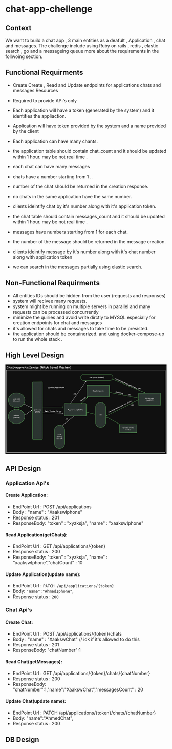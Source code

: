 # chat-app-chellenge

## Context
We want to build a chat app , 3 main entities as a deafult , Application , chat and messages. The challenge include using Ruby on rails , redis , elastic search , go and a messageing queue more about the requirements in the follwoing section.

## Functional Requirments 
- Create Create , Read and Update endpoints for applications chats and messages Resources
- Required to provide API's only
- Each application will have a token (generated by the system) and it identifies the appliaction.
- Application will have token provided by the system and a name provided by the client
- Each application can have many chants.
- the application table should contain chat_count and it should be updated within 1 hour. may be not real time .
  
- each chat can have many messages
- chats have a number starting from 1 ..
- number of the chat should be returned in the creation response.
- no chats in the same application have the same number.
- clients ideintify chat by it's number along with it's application token.
- the chat table should contain messages_count and it should be updated within 1 hour. may be not real time .

- messages have numbers starting from 1 for each chat.
- the number of the message should be returned in the message creation.
- clients ideintify message by it's number along with it's chat number along with application token
- we can search in the messages partially using elastic search.

## Non-Functional Requirments
- All entities IDs should be hidden from the user (requests and responses)
- system will recivee many requests.
- system might be running on multiple servers in parallel and many requests can be processed concurrently
- minimize the quiries and avoid write dirctly to MYSQL especially for creation endpoints for chat and messages
- it's allowed for chats and messages to take time to be presisted.
- the application should be containerized. and using docker-compose-up to run the whole stack .
  
## High Level Design 
![High Level Design](https://github.com/xaaksw/chat-app-chellenge/blob/master/high-level-design.jpeg)

## API Design
### Application Api's
#### Create Application: 
- EndPoint Url :  POST /api/applications
- Body : "name" : "XaakswIphone"
- Response status : 201
- ResponseBody: "token" : "xyzksja", "name" : "xaakswIphone"

#### Read Application(getChats): 
- EndPoint Url :  GET /api/applications/{token}
- Response status : 200
- ResponseBody: "token" : "xyzksja", "name" : "xaakswIphone","chatCount" : 10

#### Update Application(update name): 
- EndPoint Url :  `PATCH /api/applications/{token}`
- Body: `"name":"AhmedIphone"`,
- Response status : `200`

### Chat Api's
#### Create Chat: 
- EndPoint Url :  POST /api/applications/{token}/chats
- Body : "name" : "XaakswChat" // idk if it's allowed to do this
- Response status : 201
- ResponseBody: "chatNumber":1

#### Read Chat(getMessages): 
- EndPoint Url :  GET /api/applications/{token}/chats/{chatNumber}
- Response status : 200
- ResponseBody: "chatNumber":1,"name":"XaakswChat","messagesCount" : 20

#### Update Chat(update name): 
- EndPoint Url :  PATCH /api/applications/{token}/chats/{chatNumber}
- Body: "name":"AhmedChat",
- Response status : 200


## DB Design 

